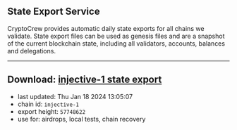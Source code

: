 ## State Export Service
CryptoCrew provides automatic daily state exports for all chains we validate. State export files can be used as genesis files and are a snapshot of the current blockchain state, including all validators, accounts, balances and delegations.

---
**Download: [injective-1 state export](https://dl.ccvalidators.com/SERVICE/injective/injective-1_export_57748622.json)**
---

- last updated: Thu Jan 18 2024 13:05:07
- chain id: `injective-1`
- export height: `57748622`
- use for: airdrops, local tests, chain recovery

